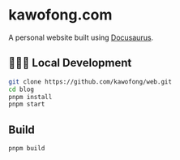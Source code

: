 # kawofong.com

A personal website built using [Docusaurus](https://docusaurus.io/docs).

## 🧑🏻‍💻 Local Development

```bash
git clone https://github.com/kawofong/web.git
cd blog
pnpm install
pnpm start
```

## Build

```bash
pnpm build
```
